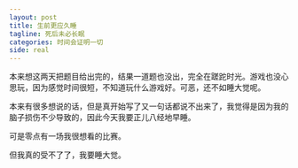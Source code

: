 ```yaml
---
layout: post
title: 生前更应久睡
tagline: 死后未必长眠
categories: 时间会证明一切
side: real
---
```


本来想这两天把题目给出完的，结果一道题也没出，完全在蹉跎时光。游戏也没心思玩，因为感觉时间很短，不知道玩什么游戏好。可恶，还不如睡大觉呢。

本来有很多想说的话，但是真开始写了又一句话都说不出来了，我觉得是因为我的脑子损伤不少导致的，因此今天我要正儿八经地早睡。

可是零点有一场我很想看的比赛。

但我真的受不了了，我要睡大觉。


